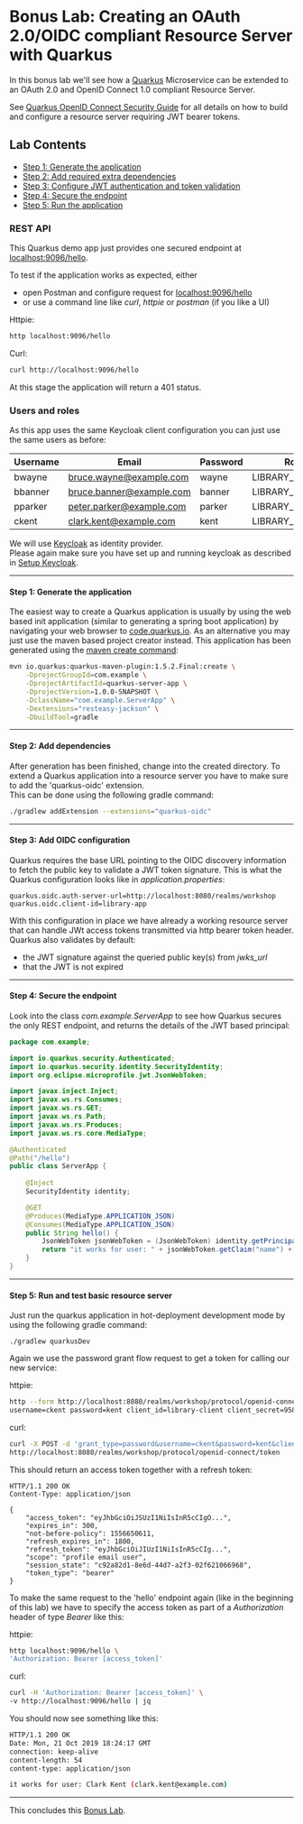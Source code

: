 # Bonus Lab: Creating an OAuth 2.0/OIDC compliant Resource Server with Quarkus

In this bonus lab we'll see how a [Quarkus](https://quarkus.io/) Microservice can be extended to an OAuth 2.0 and OpenID Connect 1.0 
compliant Resource Server.

See [Quarkus OpenID Connect Security Guide](https://quarkus.io/guides/oidc-web-app-guide) 
for all details on how to build and configure a resource server requiring JWT bearer tokens. 

## Lab Contents

* [Step 1: Generate the application](#step-1-generate-the-application)
* [Step 2: Add required extra dependencies](#step-2-add-dependencies)
* [Step 3: Configure JWT authentication and token validation](#step-3-add-oidc-configuration)
* [Step 4: Secure the endpoint](#step-4-secure-the-endpoint)
* [Step 5: Run the application](#step-5-run-and-test-basic-resource-server)

### REST API

This Quarkus demo app just provides one secured endpoint at [localhost:9096/hello](http://localhost:9096/hello).

To test if the application works as expected, either

* open Postman and configure request for [localhost:9096/hello](http://localhost:9096/hello)
* or use a command line like _curl_, _httpie_ or _postman_ (if you like a UI)

Httpie:
```bash
http localhost:9096/hello
``` 

Curl:
```bash
curl http://localhost:9096/hello
```

At this stage the application will return a 401 status.

### Users and roles

As this app uses the same Keycloak client configuration you can just use the same users as before:

| Username | Email                    | Password | Role            |
| ---------| ------------------------ | -------- | --------------- |
| bwayne   | bruce.wayne@example.com  | wayne    | LIBRARY_USER    |
| bbanner  | bruce.banner@example.com | banner   | LIBRARY_USER    |
| pparker  | peter.parker@example.com | parker   | LIBRARY_CURATOR |
| ckent    | clark.kent@example.com   | kent     | LIBRARY_ADMIN   |

We will use [Keycloak](https://keycloak.org) as identity provider.  
Please again make sure you have set up and running
keycloak as described in [Setup Keycloak](../../setup/README.md).

<hr>

#### Step 1: Generate the application

The easiest way to create a Quarkus application is usually by using the web based init application (similar to generating a spring boot application)
by navigating your web browser to [code.quarkus.io](https://code.quarkus.io/).
As an alternative you may just use the maven based project creator instead.
This application has been generated using the [maven create command](https://docs.micronaut.io/latest/guide/index.html#buildCLI):

```bash
mvn io.quarkus:quarkus-maven-plugin:1.5.2.Final:create \
    -DprojectGroupId=com.example \
    -DprojectArtifactId=quarkus-server-app \
    -DprojectVersion=1.0.0-SNAPSHOT \
    -DclassName="com.example.ServerApp" \
    -Dextensions="resteasy-jackson" \
    -DbuildTool=gradle
```

<hr>

#### Step 2: Add dependencies  

After generation has been finished, change into the created directory.
To extend a Quarkus application into a resource server you have to make sure to add the 'quarkus-oidc' extension.  
This can be done using the following gradle command:

```bash
./gradlew addExtension --extensions="quarkus-oidc"
```

<hr>

#### Step 3: Add OIDC configuration

Quarkus requires the base URL pointing to the OIDC discovery information to fetch the public key to validate a JWT token signature. 
This is what the Quarkus configuration looks like in _application.properties_:  

```properties
quarkus.oidc.auth-server-url=http://localhost:8080/realms/workshop
quarkus.oidc.client-id=library-app
```

With this configuration in place we have already a working resource server
that can handle JWt access tokens transmitted via http bearer token header. 
Quarkus also validates by default:

* the JWT signature against the queried public key(s) from _jwks_url_
* that the JWT is not expired

<hr>

#### Step 4: Secure the endpoint

Look into the class _com.example.ServerApp_ to see how Quarkus secures the only REST endpoint, and returns the details of the JWT based
principal:

```java
package com.example;

import io.quarkus.security.Authenticated;
import io.quarkus.security.identity.SecurityIdentity;
import org.eclipse.microprofile.jwt.JsonWebToken;

import javax.inject.Inject;
import javax.ws.rs.Consumes;
import javax.ws.rs.GET;
import javax.ws.rs.Path;
import javax.ws.rs.Produces;
import javax.ws.rs.core.MediaType;

@Authenticated
@Path("/hello")
public class ServerApp {
    
    @Inject
    SecurityIdentity identity;

    @GET
    @Produces(MediaType.APPLICATION_JSON)
    @Consumes(MediaType.APPLICATION_JSON)
    public String hello() {
        JsonWebToken jsonWebToken = (JsonWebToken) identity.getPrincipal();
        return "it works for user: " + jsonWebToken.getClaim("name") + " (" + jsonWebToken.getClaim("email") + ")";
    }
}
```

<hr>

#### Step 5: Run and test basic resource server 

Just run the quarkus application in hot-deployment development mode by using the following gradle command:

```
./gradlew quarkusDev
```

Again we use the password grant flow request to get a token for calling our new service:

httpie:

```bash
http --form http://localhost:8080/realms/workshop/protocol/openid-connect/token grant_type=password \
username=ckent password=kent client_id=library-client client_secret=9584640c-3804-4dcd-997b-93593cfb9ea7
``` 

curl:

```bash
curl -X POST -d 'grant_type=password&username=ckent&password=kent&client_id=library-client&client_secret=9584640c-3804-4dcd-997b-93593cfb9ea7' \
http://localhost:8080/realms/workshop/protocol/openid-connect/token
```

This should return an access token together with a refresh token:

```http request
HTTP/1.1 200 OK
Content-Type: application/json

{
    "access_token": "eyJhbGciOiJSUzI1NiIsInR5cCIgO...",
    "expires_in": 300,
    "not-before-policy": 1556650611,
    "refresh_expires_in": 1800,
    "refresh_token": "eyJhbGciOiJIUzI1NiIsInR5cCIg...",
    "scope": "profile email user",
    "session_state": "c92a82d1-8e6d-44d7-a2f3-02f621066968",
    "token_type": "bearer"
}
```

To make the same request to the 'hello' endpoint again (like in the beginning of this lab) we have to
specify the access token as part of a _Authorization_ header of type _Bearer_ like this:

httpie:

```bash
http localhost:9096/hello \
'Authorization: Bearer [access_token]'
```

curl:

```bash
curl -H 'Authorization: Bearer [access_token]' \
-v http://localhost:9096/hello | jq
```

You should now see something like this:

```bash
HTTP/1.1 200 OK
Date: Mon, 21 Oct 2019 18:24:17 GMT
connection: keep-alive
content-length: 54
content-type: application/json

it works for user: Clark Kent (clark.kent@example.com)
```

<hr>

This concludes this [Bonus Lab](./README.md).   
